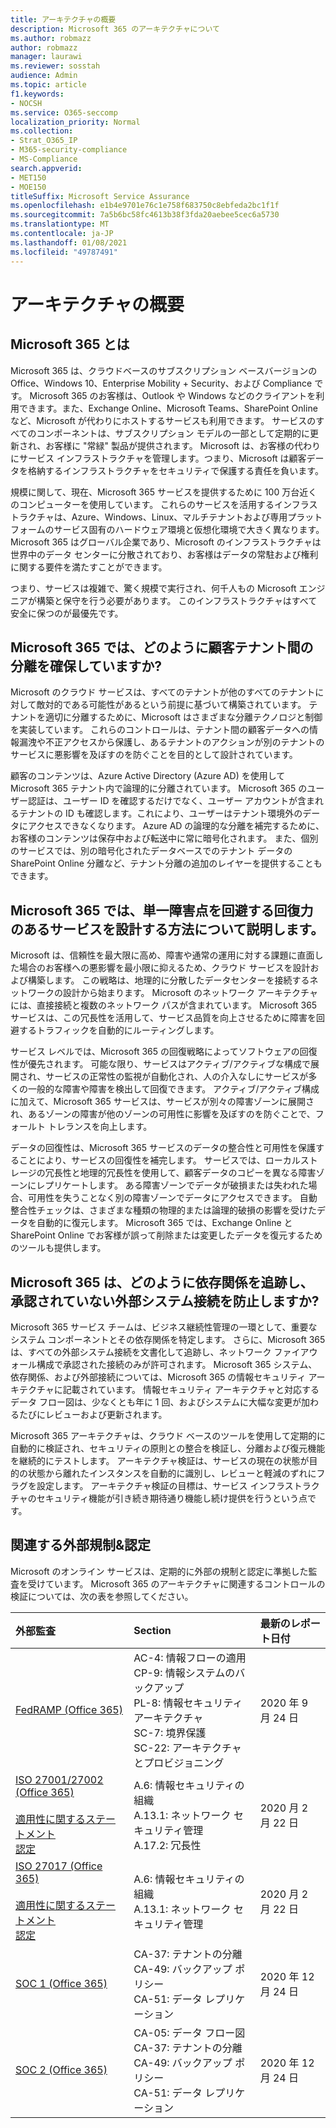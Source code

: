 ```yaml
---
title: アーキテクチャの概要
description: Microsoft 365 のアーキテクチャについて
ms.author: robmazz
author: robmazz
manager: laurawi
ms.reviewer: sosstah
audience: Admin
ms.topic: article
f1.keywords:
- NOCSH
ms.service: O365-seccomp
localization_priority: Normal
ms.collection:
- Strat_O365_IP
- M365-security-compliance
- MS-Compliance
search.appverid:
- MET150
- MOE150
titleSuffix: Microsoft Service Assurance
ms.openlocfilehash: e1b4e9701e76c1e758f683750c8ebfeda2bc1f1f
ms.sourcegitcommit: 7a5b6bc58fc4613b38f3fda20aebee5cec6a5730
ms.translationtype: MT
ms.contentlocale: ja-JP
ms.lasthandoff: 01/08/2021
ms.locfileid: "49787491"
---
```

# <a name="architecture-overview"></a>アーキテクチャの概要

## <a name="what-is-microsoft-365"></a>Microsoft 365 とは

Microsoft 365 は、クラウドベースのサブスクリプション ベースバージョンの Office、Windows 10、Enterprise Mobility + Security、および Compliance です。 Microsoft 365 のお客様は、Outlook や Windows などのクライアントを利用できます。また、Exchange Online、Microsoft Teams、SharePoint Online など、Microsoft が代わりにホストするサービスも利用できます。 サービスのすべてのコンポーネントは、サブスクリプション モデルの一部として定期的に更新され、お客様に "常緑" 製品が提供されます。 Microsoft は、お客様の代わりにサービス インフラストラクチャを管理します。つまり、Microsoft は顧客データを格納するインフラストラクチャをセキュリティで保護する責任を負います。

規模に関して、現在、Microsoft 365 サービスを提供するために 100 万台近くのコンピューターを使用しています。 これらのサービスを活用するインフラストラクチャは、Azure、Windows、Linux、マルチテナントおよび専用プラットフォームのサービス固有のハードウェア環境と仮想化環境で大きく異なります。 Microsoft 365 はグローバル企業であり、Microsoft のインフラストラクチャは世界中のデータ センターに分散されており、お客様はデータの常駐および権利に関する要件を満たすことができます。

つまり、サービスは複雑で、驚く規模で実行され、何千人もの Microsoft エンジニアが構築と保守を行う必要があります。 このインフラストラクチャはすべて安全に保つのが最優先です。

## <a name="how-does-microsoft-365-ensure-isolation-between-customer-tenants"></a>Microsoft 365 では、どのように顧客テナント間の分離を確保していますか?

Microsoft のクラウド サービスは、すべてのテナントが他のすべてのテナントに対して敵対的である可能性があるという前提に基づいて構築されています。 テナントを適切に分離するために、Microsoft はさまざまな分離テクノロジと制御を実装しています。 これらのコントロールは、テナント間の顧客データへの情報漏洩や不正アクセスから保護し、あるテナントのアクションが別のテナントのサービスに悪影響を及ぼすのを防ぐことを目的として設計されています。

顧客のコンテンツは、Azure Active Directory (Azure AD) を使用して Microsoft 365 テナント内で論理的に分離されています。 Microsoft 365 のユーザー認証は、ユーザー ID を確認するだけでなく、ユーザー アカウントが含まれるテナントの ID も確認します。これにより、ユーザーはテナント環境外のデータにアクセスできなくなります。 Azure AD の論理的な分離を補完するために、お客様のコンテンツは保存中および転送中に常に暗号化されます。 また、個別のサービスでは、別の暗号化されたデータベースでのテナント データの SharePoint Online 分離など、テナント分離の追加のレイヤーを提供することもできます。

## <a name="how-does-microsoft-365-engineer-resilient-services-that-avoid-single-points-of-failure"></a>Microsoft 365 では、単一障害点を回避する回復力のあるサービスを設計する方法について説明します。

Microsoft は、信頼性を最大限に高め、障害や通常の運用に対する課題に直面した場合のお客様への悪影響を最小限に抑えるため、クラウド サービスを設計および構築します。 この戦略は、地理的に分散したデータセンターを接続するネットワークの設計から始まります。 Microsoft のネットワーク アーキテクチャには、直接接続と複数のネットワーク パスが含まれています。 Microsoft 365 サービスは、この冗長性を活用して、サービス品質を向上させるために障害を回避するトラフィックを自動的にルーティングします。

サービス レベルでは、Microsoft 365 の回復戦略によってソフトウェアの回復性が優先されます。 可能な限り、サービスはアクティブ/アクティブな構成で展開され、サービスの正常性の監視が自動化され、人の介入なしにサービスが多くの一般的な障害や障害を検出して回復できます。 アクティブ/アクティブ構成に加えて、Microsoft 365 サービスは、サービスが別々の障害ゾーンに展開され、あるゾーンの障害が他のゾーンの可用性に影響を及ぼすのを防ぐことで、フォールト トレランスを向上します。

データの回復性は、Microsoft 365 サービスのデータの整合性と可用性を保護することにより、サービスの回復性を補完します。 サービスでは、ローカルストレージの冗長性と地理的冗長性を使用して、顧客データのコピーを異なる障害ゾーンにレプリケートします。 ある障害ゾーンでデータが破損または失われた場合、可用性を失うことなく別の障害ゾーンでデータにアクセスできます。 自動整合性チェックは、さまざまな種類の物理的または論理的破損の影響を受けたデータを自動的に復元します。 Microsoft 365 では、Exchange Online と SharePoint Online でお客様が誤って削除または変更したデータを復元するためのツールも提供します。

## <a name="how-does-microsoft-365-track-dependencies-and-prevent-unauthorized-external-system-connections"></a>Microsoft 365 は、どのように依存関係を追跡し、承認されていない外部システム接続を防止しますか?

Microsoft 365 サービス チームは、ビジネス継続性管理の一環として、重要なシステム コンポーネントとその依存関係を特定します。 さらに、Microsoft 365 は、すべての外部システム接続を文書化して追跡し、ネットワーク ファイアウォール構成で承認された接続のみが許可されます。 Microsoft 365 システム、依存関係、および外部接続については、Microsoft 365 の情報セキュリティ アーキテクチャに記載されています。 情報セキュリティ アーキテクチャと対応するデータ フロー図は、少なくとも年に 1 回、およびシステムに大幅な変更が加わるたびにレビューおよび更新されます。

Microsoft 365 アーキテクチャは、クラウド ベースのツールを使用して定期的に自動的に検証され、セキュリティの原則との整合を検証し、分離および復元機能を継続的にテストします。 アーキテクチャ検証は、サービスの現在の状態が目的の状態から離れたインスタンスを自動的に識別し、レビューと軽減のずれにフラグを設定します。 アーキテクチャ検証の目標は、サービス インフラストラクチャのセキュリティ機能が引き続き期待通り機能し続け提供を行うという点です。

## <a name="related-external-regulations--certifications"></a>関連する外部規制&認定

Microsoft のオンライン サービスは、定期的に外部の規制と認定に準拠した監査を受けています。 Microsoft 365 のアーキテクチャに関連するコントロールの検証については、次の表を参照してください。

| **外部監査** | **Section** | **最新のレポート日付** |
|:--------------------|:------------|:-----------------------|
| [FedRAMP (Office 365)](https://compliance.microsoft.com/compliancemanager) | AC-4: 情報フローの適用 <br> CP-9: 情報システムのバックアップ <br> PL-8: 情報セキュリティ アーキテクチャ <br> SC-7: 境界保護 <br> SC-22: アーキテクチャとプロビジョニング | 2020 年 9 月 24 日 |
| [ISO 27001/27002 (Office 365)](https://servicetrust.microsoft.com/ViewPage/MSComplianceGuideV3?command=Download&downloadType=Document&downloadId=d7864d4f-e053-4cc4-a964-fa526d07c3be&tab=7027ead0-3d6b-11e9-b9e1-290b1eb4cdeb&docTab=7027ead0-3d6b-11e9-b9e1-290b1eb4cdeb_ISO_Reports) <br><br> [適用性に関するステートメント](https://servicetrust.microsoft.com/ViewPage/MSComplianceGuide?command=Download&downloadType=Document&downloadId=8ee1e46b-2ada-4e7b-bb7d-4c55a8cb6fcd&docTab=4ce99610-c9c0-11e7-8c2c-f908a777fa4d_ISO_Reports) <br> [認定](https://servicetrust.microsoft.com/ViewPage/MSComplianceGuideV3?command=Download&downloadType=Document&downloadId=1e84a14a-2468-45ac-9412-5e53250d57ec&tab=7027ead0-3d6b-11e9-b9e1-290b1eb4cdeb&docTab=7027ead0-3d6b-11e9-b9e1-290b1eb4cdeb_ISO_Reports) | A.6: 情報セキュリティの組織 <br> A.13.1: ネットワーク セキュリティ管理 <br> A.17.2: 冗長性 | 2020 月 2 月 22 日 |
| [ISO 27017 (Office 365)](https://servicetrust.microsoft.com/ViewPage/MSComplianceGuideV3?command=Download&downloadType=Document&downloadId=d7864d4f-e053-4cc4-a964-fa526d07c3be&tab=7027ead0-3d6b-11e9-b9e1-290b1eb4cdeb&docTab=7027ead0-3d6b-11e9-b9e1-290b1eb4cdeb_ISO_Reports) <br><br> [適用性に関するステートメント](https://servicetrust.microsoft.com/ViewPage/MSComplianceGuide?command=Download&downloadType=Document&downloadId=8ee1e46b-2ada-4e7b-bb7d-4c55a8cb6fcd&docTab=4ce99610-c9c0-11e7-8c2c-f908a777fa4d_ISO_Reports) <br> [認定](https://servicetrust.microsoft.com/ViewPage/MSComplianceGuideV3?command=Download&downloadType=Document&downloadId=70de0999-5451-43a3-9ef4-761e8fbfb1a3&tab=7027ead0-3d6b-11e9-b9e1-290b1eb4cdeb&docTab=7027ead0-3d6b-11e9-b9e1-290b1eb4cdeb_ISO_Reports) | A.6: 情報セキュリティの組織 <br> A.13.1: ネットワーク セキュリティ管理 | 2020 月 2 月 22 日 |
| [SOC 1 (Office 365)](https://servicetrust.microsoft.com/ViewPage/MSComplianceGuideV3?command=Download&downloadType=Document&downloadId=90df3f9c-3aaf-4dbf-99d0-ca9f2991721b&tab=7027ead0-3d6b-11e9-b9e1-290b1eb4cdeb&docTab=7027ead0-3d6b-11e9-b9e1-290b1eb4cdeb_SOC_%2F_SSAE_16_Reports) | CA-37: テナントの分離 <br> CA-49: バックアップ ポリシー <br> CA-51: データ レプリケーション | 2020 年 12 月 24 日 |
| [SOC 2 (Office 365)](https://servicetrust.microsoft.com/ViewPage/MSComplianceGuideV3?command=Download&downloadType=Document&downloadId=a73c1738-7892-42b7-acd3-87b6371c53f6&tab=7027ead0-3d6b-11e9-b9e1-290b1eb4cdeb&docTab=7027ead0-3d6b-11e9-b9e1-290b1eb4cdeb_SOC_%2F_SSAE_16_Reports) | CA-05: データ フロー図 <br> CA-37: テナントの分離 <br> CA-49: バックアップ ポリシー <br> CA-51: データ レプリケーション | 2020 年 12 月 24 日 |